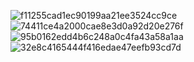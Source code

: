 ![f11255cad1ec90199aa21ee3524cc9ce](https://github.com/user-attachments/assets/67b590e5-2a8e-4b57-94e7-af76933c0833)
![74411ce4a2000cae8e3d0a92d20e276f](https://github.com/user-attachments/assets/0a956174-2bda-462e-9f51-5ef12617f96d)
![95b0162edd4b6c248a0c4fa43a58a1aa](https://github.com/user-attachments/assets/3f15ef9c-eb92-4c34-bc32-65d2099d82d3)
![32e8c4165444f416edae47eefb93cd7d](https://github.com/user-attachments/assets/bc536a55-110d-486a-87bb-cd4b3d90e3e7)
